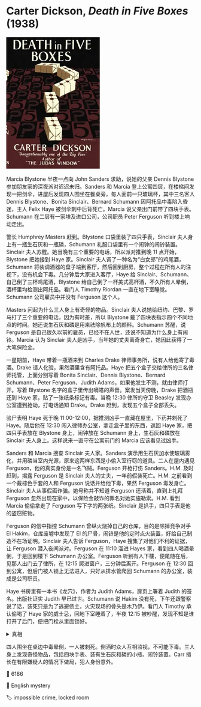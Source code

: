 # Carter Dickson, <i>Death in Five Boxes</i> (1938)

<img src=images/1938_cover.jpg width=250/>

Marcia Blystone 半夜一点向 John Sanders 求助，说她的父亲 Dennis Blystone 参加朋友家的深夜派对迟迟未归。Sanders 和 Marcia 登上公寓四层，在楼梯间发现一把剑伞，进屋后发现四人围坐在餐桌旁，每人面前一只玻璃杯，其中三名客人 Dennis Blystone、Bonita Sinclair、Bernard Schumann 因阿托品中毒陷入昏迷，主人 Felix Haye 被剑伞刺中后背死亡。Marcia 说父亲出门前带了四块手表。Schumann 在二层有一家埃及进口公司，公司职员 Peter Ferguson 听到楼上响动走出。

警长 Humphrey Masters 赶到。Blystone 口袋里装了四只手表，Sinclair 夫人身上有一瓶生石灰和一瓶磷，Schumann 礼服口袋里有一个闹钟的闹铃装置。Sinclair 夫人苏醒。她当晚有三个重要的电话，所以派对推到晚 11 点开始，Blystone 把她接到 Haye 家。Sinclair 夫人调了一种名为“白女郎”的鸡尾酒，Schumann 将装调酒器的盘子端到客厅，然后回到厨房，整个过程在所有人的注视下，没有机会下毒。几分钟后大家进入客厅，Haye 给 Sinclair、Schumann、自己倒了三杯鸡尾酒，Blystone 给自己倒了一杯美式高杯酒，不久所有人晕倒，酒杯里均检测出阿托品。看门人 Timothy Riordan 一直在地下室睡觉。Schumann 公司雇员中并没有 Ferguson 这个人。

Masters 问起为什么三人身上有奇怪的物品。Sinclair 夫人说她给纽约、巴黎、罗马打了三个重要的电话，因为有时差，所以 Blystone 戴了四块表指示四个不同地点的时间。她还说生石灰和磷是用来祛除帆布上的颜料。Schumann 苏醒，说 Ferguson 是自己很久以前的雇员，已经不在人世，还说不知道为什么身上有闹铃。Marcia 认为 Sinclair 夫人是凶手，当年她的丈夫离奇身亡，她因此获得了一大笔保险金。

一星期前，Haye 带着一瓶酒来到 Charles Drake 律师事务所，说有人给他寄了毒酒。Drake 请人化验，果然酒里含有阿托品。Haye 把五个盒子交给律所的三名律师托管，上面分别写着 Bonita Sinclair、Dennis Blystone、Bernard Schumann、Peter Ferguson、Judith Adams，如果他发生不测，就由律师打开。写着 Blystone 名字的盒子里传出嘀嗒的声音。案发当天傍晚，Drake 把酒瓶还到 Haye 家，贴了一张纸条标记有毒。当晚 12:30 律所的守卫 Beasley 发现办公室遭到抢劫，打电话通知 Drake。Drake 赶到，发现五个盒子全部丢失。

验尸表明 Haye 死于晚 11:00-12:00，据推测凶手一直藏在屋里，下药并刺死了 Haye。随后他在 12:30 闯入律师办公室，拿走盒子里的东西，返回 Haye 家，把四只手表放在 Blystone 身上，闹钟放在 Schumann 身上，生石灰和磷放在 Sinclair 夫人身上。这样说来一直守在公寓前门的 Marcia 应该看见过凶手。

Sanders 和 Marcia 搜查 Sinclair 夫人家。Sanders 演示用生石灰加水使玻璃雾化，并用磷当室内光源，原来这两样东西是小偷入室行窃的道具。二人在屋内遇见 Ferguson，他的真实身份是一名飞贼。Ferguson 开枪打伤 Sanders。H.M. 及时赶到，揭露 Ferguson 是 Sinclair 夫人的丈夫，一年前假装死亡。H.M. 之前看到一个戴棕色手套的人和 Ferguson 说话并给他下毒，果然 Ferguson 毒发身亡。Sinclair 夫人从事假画诈骗。她号称并不知道 Ferguson 还活着，直到上礼拜 Ferguson 忽然出现在家中，以保险金敲诈的罪名对她实施勒索。H.M. 看到 Marcia 偷偷拿走了 Ferguson 写下字的两张纸。Sinclair 是扒手，四只手表是他的盗窃赃物。

Ferguson 的信中指控 Schumann 曾纵火烧掉自己的仓库，目的是除掉竞争对手 El Hakim，仓库废墟中发现了 El 的尸骨，闹铃是他的定时点火装置，好给自己制造不在场证明。Sinclair 夫人告诉 Ferguson，Haye 搜集了对他们不利的证据，让 Ferguson 潜入夜间派对。Ferguson 在 11:10 溜进 Hayes 家，看到四人喝酒晕倒，于是回到楼下 Schumann 办公室。Ferguson 听到有人下楼，便尾随在后，见那人出门去了律所，在 12:15 爬进窗户，三分钟后离开。Ferguson 在 12:30 回到公寓，但后门被人锁上无法进入，只好从排水管爬回 Schumann 的办公室，装成是公司职员。

Haye 书房里有一本书《龙穴》，作者为 Judith Adams，扉页上署着 Judith 的签名。出版社证实 Judith 早已过世。Schumann 说 Hakim 没有死，下午还跟警察说了话，装死只是为了逃避债主，火灾现场的骨头是木乃伊。看门人 Timothy 承认偷喝了 Haye 家的威士忌，回地下室睡着了，半夜 12:15 被吵醒，发现不知是谁打开了后门，便把门栓从里面锁好。

<details><summary>真相</summary>
对 Blystone、Sinclair 夫人、Shumann 三人的指控均不成立。Judith Adams 的书名 Dragon 指向 Drake，写着 Judith 名字的盒子里装着对 Drake 不利的罪证，被 Drake 识破。Drake 在去 Haye 家还酒的时候留下了有毒的冰块，冰块加在酒里，融解后释放出毒药。当晚 Drake 藏在卧室壁橱里，被 Ferguson 看见。Drake 刺死 Haye 后去律所拿出盒子中的物品，返回 Haye 家，将物品安放在三人身上，生石灰和磷是暗示 Sinclair 夫人和 Ferguson 的夫妻关系。这一切完成在 12:00 之前，而不是 Ferguson 信中所说的 12:15。（伏线：犯人不到三分钟就找到了盒子。）Drake 12:15 回到家。Beasley 在 12:30 看到 Ferguson 爬进律所办公室，于是打电话报告 Drake，让他意外获得了不在场证明。
</details>

四人围坐在桌边中毒晕倒，一人被刺死。倒酒时众人互相监视，不可能下毒。三人身上发现奇怪物品，包括四块手表、装有生石灰和磷的小瓶、闹铃装置。Carr 擅长在有限嫌疑人的情况下做局，犯人身份意外。

:link: 6186

:file_folder: English mystery

:label: impossible crime, locked room
